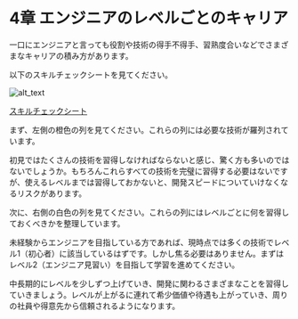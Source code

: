 
# 4章 エンジニアのレベルごとのキャリア

一口にエンジニアと言っても役割や技術の得手不得手、習熟度合いなどでさまざまなキャリアの積み方があります。

以下のスキルチェックシートを見てください。



![alt_text](images/image15.png "image_tooltip")


[スキルチェックシート](https://docs.google.com/spreadsheets/d/1TkTXzAYcWuDeoW5Fe2KHrAktj-2-ZaMH898T6j_QHi4/edit#gid=0)

まず、左側の橙色の列を見てください。これらの列には必要な技術が羅列されています。

初見ではたくさんの技術を習得しなければならないと感じ、驚く方も多いのではないでしょうか。もちろんこれらすべての技術を完璧に習得する必要はないですが、使えるレベルまでは習得しておかないと、開発スピードについていけなくなるリスクがあります。

次に、右側の白色の列を見てください。これらの列にはレベルごとに何を習得しておくべきかを整理しています。

未経験からエンジニアを目指している方であれば、現時点では多くの技術でレベル1（初心者）に該当しているはずです。しかし焦る必要はありません。まずはレベル2（エンジニア見習い）を目指して学習を進めてください。

中長期的にレベルを少しずつ上げていき、開発に関わるさまざまなことを習得していきましょう。レベルが上がるに連れて希少価値や待遇も上がっていき、周りの社員や得意先から信頼されるようになります。

